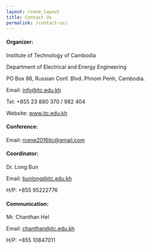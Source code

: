 ```yaml
---
layout: rcene_layout
title: Contact Us
permalink: /contact-us/
---
```


#### Organizer:

Institute of Technology of Cambodia

Department of Electrical and Energy Engineering

PO Box 86, Russian Conf. Blvd. Phnom Penh, Cambodia.

Email: info@itc.edu.kh

Tel: +855 23 880 370 / 982 404

Website: www.itc.edu.kh

#### Conference:

Email: rcene2016itc@gmail.com

#### Coordinator:

Dr. Long Bun

Email: bunlong@itc.edu.kh

H/P: +855 95222776

#### Communication:

Mr. Chanthan Hel

Email: chanthan@itc.edu.kh

H/P: +855 10847011
